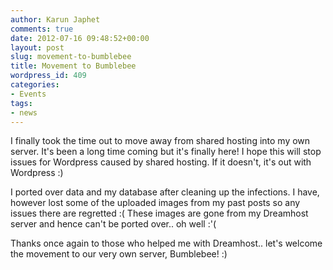 ```yaml
---
author: Karun Japhet
comments: true
date: 2012-07-16 09:48:52+00:00
layout: post
slug: movement-to-bumblebee
title: Movement to Bumblebee
wordpress_id: 409
categories:
- Events
tags:
- news
---
```


I finally took the time out to move away from shared hosting into my own server. It's been a long time coming but it's finally here! I hope this will stop issues for Wordpress caused by shared hosting. If it doesn't, it's out with Wordpress :)

I ported over data and my database after cleaning up the infections. I have, however lost some of the uploaded images from my past posts so any issues there are regretted :( These images are gone from my Dreamhost server and hence can't be ported over.. oh well :'(

Thanks once again to those who helped me with Dreamhost.. let's welcome the movement to our very own server, Bumblebee! :)
